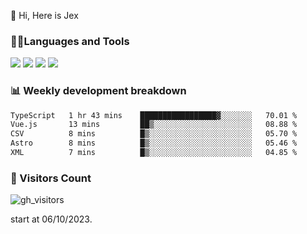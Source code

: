  👋 Hi, Here is Jex

 

### 🧑‍💻Languages and Tools

<code><a href="https://react.dev"><img src="https://api.iconify.design/logos:react.svg" /></a></code>
<code><a href="https://github.com/vuejs/core"><img src="https://api.iconify.design/logos:vue.svg" /></a></code> 
<code><a href="https://github.com/microsoft/TypeScript"><img src="https://api.iconify.design/logos:typescript-icon.svg" /></a></code>
<code><a href="https://threejs.org/"><img src="https://api.iconify.design/logos:threejs.svg" /></a></code>

### 📊 Weekly development breakdown

<!--START_SECTION:waka-->

```txt
TypeScript   1 hr 43 mins    █████████████████▓░░░░░░░   70.01 %
Vue.js       13 mins         ██▒░░░░░░░░░░░░░░░░░░░░░░   08.88 %
CSV          8 mins          █▒░░░░░░░░░░░░░░░░░░░░░░░   05.70 %
Astro        8 mins          █▒░░░░░░░░░░░░░░░░░░░░░░░   05.46 %
XML          7 mins          █▒░░░░░░░░░░░░░░░░░░░░░░░   04.85 %
```

<!--END_SECTION:waka-->


### 👀 Visitors Count

![gh_visitors](https://profile-counter.glitch.me/jexlau/count.svg)

start at 06/10/2023.
